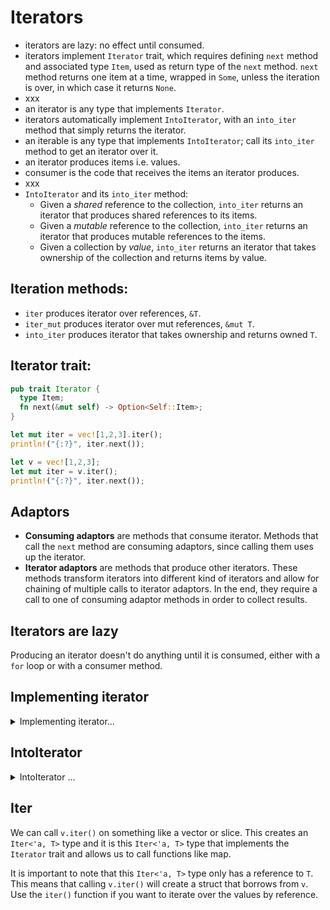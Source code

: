 # Iterators

- iterators are lazy: no effect until consumed.
- iterators implement `Iterator` trait, which requires defining `next` method and associated type `Item`, used as return type of the `next` method. `next` method returns one item at a time, wrapped in `Some`, unless the iteration is over, in which case it returns `None`.
- xxx
- an iterator is any type that implements `Iterator`.
- iterators automatically implement `IntoIterator`, with an `into_iter` method that simply returns the iterator.
- an iterable is any type that implements `IntoIterator`; call its `into_iter` method to get an iterator over it.
- an iterator produces items i.e. values.
- consumer is the code that receives the items an iterator produces.
- xxx
- `IntoIterator` and its `into_iter` method:
  - Given a _shared_ reference to the collection, `into_iter` returns an iterator that produces shared references to its items.
  - Given a _mutable_ reference to the collection, `into_iter` returns an iterator that produces mutable references to the items.
  - Given a collection by _value_, `into_iter` returns an iterator that takes ownership of the collection and returns items by value.



## Iteration methods:
- `iter`      produces iterator over references, `&T`.
- `iter_mut`  produces iterator over mut references, `&mut T`.
- `into_iter` produces iterator that takes ownership and returns owned `T`.


## Iterator trait:

```rust
pub trait Iterator {
  type Item;
  fn next(&mut self) -> Option<Self::Item>;
}
```

```rust
let mut iter = vec![1,2,3].iter();
println!("{:?}", iter.next());

let v = vec![1,2,3];
let mut iter = v.iter();
println!("{:?}", iter.next());
```


## Adaptors

- __Consuming adaptors__ are methods that consume iterator. Methods that call the `next` method are consuming adaptors, since calling them uses up the iterator.
- __Iterator adaptors__ are methods that produce other iterators. These methods transform iterators into different kind of iterators and allow for chaining of multiple calls to iterator adaptors. In the end, they require a call to one of 
consuming adaptor methods in order to collect results.


## Iterators are lazy

Producing an iterator doesn't do anything until it is consumed, either with a `for` loop or with a consumer method.






## Implementing iterator

<details>

<summary>Implementing iterator...</summary>

Creating an iterator for custom collection involves two steps:
1. Creating a struct to hold the iterator's state
2. Implementing `Iterator` for that struct.
  
This is why there are so many structs in `iter` module: there is one for each iterator and iterator adapter.

```rust
// First, the struct:
struct Counter {
    count: usize,
}

// we want our count to start at one, so let's add a new() method to help.
// This isn't strictly necessary, but is convenient. Note that we start
// `count` at zero, we'll see why in `next()`'s implementation below.
impl Counter {
    fn new() -> Counter {
        Counter { count: 0 }
    }
}

// Then, we implement `Iterator` for our `Counter`:
impl Iterator for Counter {
    // we will be counting with usize
    type Item = usize;
    // next() is the only required method
    fn next(&mut self) -> Option<usize> {
        // increment our count. This is why we started at zero.
        self.count += 1;
        // check to see if we've finished counting or not.
        if self.count < 6 { Some(self.count) } else { None }
    }
}

// now we can use it:
let mut counter = Counter::new();
let x = counter.next().unwrap();
println!("{}", x);
```

</details>




## IntoIterator

<details>

<summary>IntoIterator ...</summary>

There's a trait in the standard library for converting something into an iterator: `IntoIterator`. This trait has one method, `into_iter`, which converts the thing implementing `IntoIterator` into an iterator.

std contains this implementation of `IntoIterator`:
`impl<I: Iterator> IntoIterator for I`

In other words, all `Iterators` implement `IntoIterator`, by just returning themselves. This means 2 things:
1. If you're writing an `Iterator`, you can use it with a `for` loop.
2. If you're creating a collection, implementing `IntoIterator` for it will allow your collection to be used with the `for` loop.


When a type implements `IntoIterator`, you can call its `into_iter` method, just like `for` loop would. Collections provide several implementations of `IntoIterator`: for shared references, mutable references, and moves.

Given a _shared_ reference to the collection, `into_iter` returns an iterator that produces shared references to its items.   
  For example, `(&favorites).into_iter()` would return an iterator whose `Item` type is `&String`.

Given a _mutable_ reference to the collection, `into_iter` returns an iterator that produces mutable references to the items.   
  For example, if vec is `Vec<String>`, the call `(&mut vector).into_iter()` returns an iterator whose `Item` type is `&mut String`.

When passed the collection by _value_, `into_iter` returns an iterator that takes ownership of the collection and returns items by value; the item's ownership moves from the collection to the consumer, and the original collection is consumed in the process.  
  For example, the call `favorites.into_iter()` returns an iterator that produces each string by value; the consumer receives ownership of each string. When the iterator is dropped, any elements remaining are dropped too.


The `for` loop calls `IntoIterator::into_iter` on its operand (the given collection) resulting in these 3 iteration idioms: 
- iterating over shared references
- iterating over mutable references
- consuming the collection by iterating over its elements and taking their ownership.

```rust
for element in &collection { ... }
for element in &mut collection { ... }
for element in collection { ... }
```


</details>



## Iter

We can call `v.iter()` on something like a vector or slice. This creates an `Iter<'a, T>` type and it is this `Iter<'a, T>` type that implements the `Iterator` trait and allows us to call functions like map. 

It is important to note that this `Iter<'a, T>` type only has a reference to `T`. This means that calling `v.iter()` will create a struct that borrows from `v`. Use the `iter()` function if you want to iterate over the values by reference.
